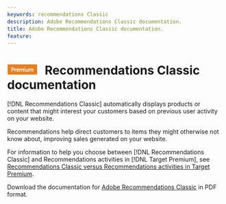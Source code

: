 ```yaml
---
keywords: recommendations Classic
description: Adobe Recommendations Classic documentation.
title: Adobe Recommendations Classic documentation.
feature: 
---
```


# ![PREMIUM](/help/assets/premium.png) Recommendations Classic documentation

[!DNL Recommendations Classic] automatically displays products or content that might interest your customers based on previous user activity on your website.

Recommendations help direct customers to items they might otherwise not know about, improving sales generated on your website.

For information to help you choose between [!DNL Recommendations Classic] and Recommendations activities in [!DNL Target Premium], see [Recommendations Classic versus Recommendations activities in Target Premium](/help/c-recommendations/c-recommendations-faq/recommendations-classic-versus-recommendations-activities-target-premium.md).

Download the documentation for [Adobe Recommendations Classic](/help/assets/adobe-recommendations-classic.pdf) in PDF format.